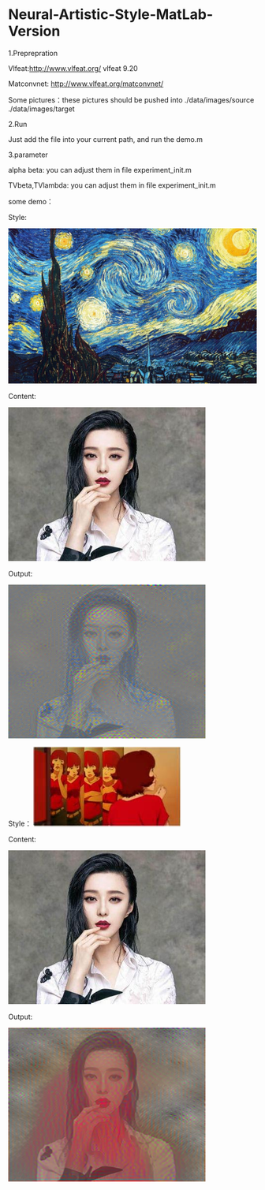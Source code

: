 # Neural-Artistic-Style-MatLab-Version

1.Preprepration

Vlfeat:http://www.vlfeat.org/   vlfeat 9.20

Matconvnet: http://www.vlfeat.org/matconvnet/ 

Some pictures：these pictures should be pushed into ./data/images/source ./data/images/target

2.Run 

Just add the file into your current path, and run the demo.m

3.parameter

alpha beta: you can adjust them in file experiment_init.m

TVbeta,TVlambda: you can adjust them in file experiment_init.m

some demo：

Style:

![van Gogh](https://github.com/DavieHR/Neural-Artistic-Style-MatLab-Version/blob/master/data/images/source/fangao.jpg)

Content:

![fan bingbing](https://github.com/DavieHR/Neural-Artistic-Style-MatLab-Version/blob/master/data/images/target/fan.jpg)

Output:

![out](https://github.com/DavieHR/Neural-Artistic-Style-MatLab-Version/blob/master/data/images/outputs/fan-recon.png)

Style：
![van Gogh](https://github.com/DavieHR/Neural-Artistic-Style-MatLab-Version/blob/master/data/images/source/paprika.jpg)

Content:

![fan bingbing](https://github.com/DavieHR/Neural-Artistic-Style-MatLab-Version/blob/master/data/images/target/fan.jpg)

Output:

![out](https://github.com/DavieHR/Neural-Artistic-Style-MatLab-Version/blob/master/data/images/outputs/fan_cartoon-recon.png)
